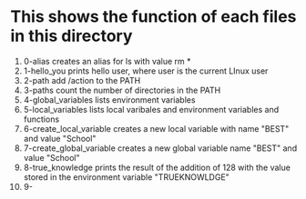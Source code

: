 # This shows the function of each files in this directory
1)  0-alias creates an alias for ls with value rm *
2)  1-hello_you prints hello user, where user is the current LInux user
3)  2-path add /action to the PATH
4)  3-paths count the number of directories in the PATH
5)  4-global_variables lists environment variables
6)  5-local_variables lists local varibales and environment variables and functions
7)  6-create_local_variable creates a new local variable with name "BEST" and value "School"
8)  7-create_global_variable creates a new global variable name "BEST" and value "School"
9)  8-true_knowledge prints the result of the addition of 128 with the value stored in the environment variable "TRUEKNOWLDGE"
10)  9-
